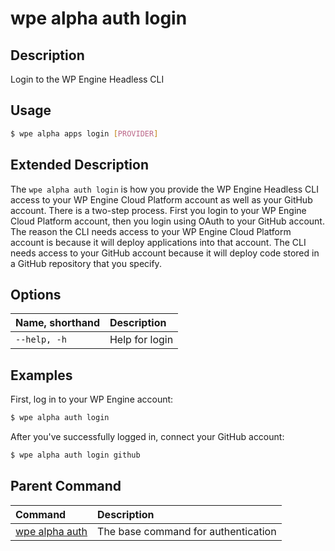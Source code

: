 # wpe alpha auth login

## Description
Login to the WP Engine Headless CLI

## Usage

```bash
$ wpe alpha apps login [PROVIDER]
```

## Extended Description

The `wpe alpha auth login` is how you provide the WP Engine Headless CLI access to your WP Engine Cloud Platform account as well as your GitHub account. There is a two-step process. First you login to your WP Engine Cloud Platform account, then you login using OAuth to your GitHub account. The reason the CLI needs access to your WP Engine Cloud Platform account is because it will deploy applications into that account. The CLI needs access to your GitHub account because it will deploy code stored in a GitHub repository that you specify.

## Options

| Name, shorthand | Description    |
|:----------------|:---------------|
| `--help, -h`    | Help for login |

## Examples

First, log in to your WP Engine account:

```bash
$ wpe alpha auth login
```

After you've successfully logged in, connect your GitHub account:

```bash
$ wpe alpha auth login github
```

## Parent Command
| Command                                         | Description                         |
|:------------------------------------------------|:------------------------------------|
| [wpe alpha auth](/reference/cli/wpe/alpha/auth) | The base command for authentication |
